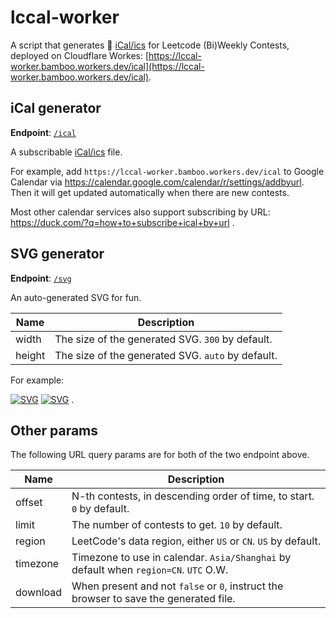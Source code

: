 # lccal-worker

A script that generates 📅 [iCal/ics](https://tools.ietf.org/html/rfc5545) for Leetcode (Bi)Weekly Contests, deployed on Cloudflare Workes: [https://lccal-worker.bamboo.workers.dev/ical](https://lccal-worker.bamboo.workers.dev/ical).

## iCal generator
**Endpoint**: [`/ical`](https://lccal-worker.bamboo.workers.dev/ical)

A subscribable [iCal/ics](https://tools.ietf.org/html/rfc5545) file.

For example, add `https://lccal-worker.bamboo.workers.dev/ical` to Google Calendar via https://calendar.google.com/calendar/r/settings/addbyurl. Then it will get updated automatically when there are new contests.

Most other calendar services also support subscribing by URL: https://duck.com/?q=how+to+subscribe+ical+by+url .

## SVG generator
**Endpoint**: [`/svg`](https://lccal-worker.bamboo.workers.dev/svg)

An auto-generated SVG for fun.

| Name | Description |
|-|-|
| width | The size of the generated SVG. `300` by default. |
| height | The size of the generated SVG. `auto` by default. |

For example:

[![SVG](https://lccal-worker.bamboo.workers.dev/svg?width=180&limit=5)](https://lccal-worker.bamboo.workers.dev/svg?width=300&limit=5)
[![SVG](https://lccal-worker.bamboo.workers.dev/svg?width=180&offset=5&limit=5&timezone=Asia/Shanghai)](https://lccal-worker.bamboo.workers.dev/svg?width=300&height=auto&offset=5&limit=5&region=CN&timezone=Asia/Shanghai)
.

## Other params
The following URL query params are for both of the two endpoint above.

| Name | Description |
|-|-|
| offset | N-th contests, in descending order of time, to start. `0` by default. |
| limit | The number of contests to get. `10` by default. |
| region | LeetCode's data region, either `US` or `CN`. `US` by default. |
| timezone | Timezone to use in calendar. `Asia/Shanghai` by default when `region=CN`. `UTC` O.W. |
| download | When present and not `false` or `0`, instruct the browser to save the generated file. |
